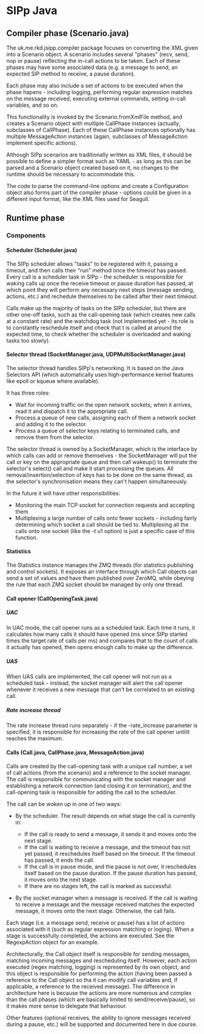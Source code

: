 # SIPp Java

## Compiler phase (Scenario.java)

The uk.me.rkd.jsipp.compiler package focuses on converting the XML given into a Scenario object. A scenario includes several "phases" (recv, send, nop or pause) reflecting the in-call actions to be taken. Each of these phases may have some associated data (e.g. a message to send, an expected SIP method to receive, a pause duration).

Each phase may also include a set of actions to be executed when the phase hapens - including logging, performing regular expression matches on the message received, executing external commands, setting in-call variables, and so on.

This functionality is invoked by the Scenario.fromXmlFile method, and creates a Scenario object with multiple CallPhase instances (actually, subclasses of CallPhase). Each of these CallPhase instances optionally has multiple MessageAction instances (again, subclasses of MessageAction implement specific actions).

Although SIPp scenarios are traditionally written as XML files, it should be possible to define a simpler format such as YAML - as long as this can be parsed and a Scenario object created based on it, no changes to the runtime should be necessary to accommodate this.

The code to parse the command-line options and create a Configuration object also forms part of the compiler phase - options could be given in a different input format, like the XML files used for Seagull.

## Runtime phase

### Components

#### Scheduler (Scheduler.java)

The SIPp scheduler allows "tasks" to be registered with it, passing a timeout, and then calls their "run" method once the timeout has passed. Every call is a scheduler task in SIPp - the scheduler is responsible for waking calls up once the receive timeout or pause duration has passed, at which point they will perform any necessary next steps (message sending, actions, etc.) and rechedule themselves to be called after their next timeout.

Calls make up the majority of tasks on the SIPp scheduler, but there are other one-off tasks, such as the call-opening task (which creates new calls at a constant rate) and the watchdog task (not implemented yet - its role is to constantly reschedule itself and check that t is called at around the expected time, to check whether the scheduler is overloaded and waking tasks too slowly).

#### Selector thread (SocketManager.java, UDPMultiSocketManager.java)

The selector thread handles SIPp's networking. It is based on the Java Selectors API (which automatically uses high-performance kernel features like epoll or kqueue where available).

It has three roles:

* Wait for incoming traffic on the open network sockets; when it arrives, read it and dispatch it to the appropriate call.
* Process a queue of new calls, assigning each of them a network socket and adding it to the selector.
* Process a queue of selector keys relating to terminated calls, and remove them from the selector.

The selector thread is owned by a SocketManager, which is the interface by which calls can add or remove themselves - the SocketManager will put the call or key on the appropriate queue and then call wakeup() to terminate the selector's select() call and make it start processing the queues. All removal/insertion/selection of keys has to be done on the same thread, as the selector's synchronisation means they can't happen simultaneously.

In the future it will have other responsibilities:

* Monitoring the main TCP socket for connection requests and accepting them
* Multiplexing a large number of calls onto fewer sockets - including fairly determining which socket a call should be tied to. Multiplexing all the calls onto one socket (like the -t u1 option) is just a specific case of this function.

#### Statistics

The Statistics instance manages the ZMQ threads (for statistics publishing and control sockets). It exposes an interface through which Call objects can send a set of values and have them published over ZeroMQ, while obeying the rule that each ZMQ socket should be managed by only one thread.

#### Call opener (CallOpeningTask.java)

##### UAC

In UAC mode, the call opener runs as a scheduled task. Each time it runs, it calculates how many calls it should have opened (ms since SIPp started times the target rate of calls per ms) and compares that to the count of calls it actually has opened, then opens enough calls to make up the difference.

##### UAS

When UAS calls are implemented, the call opener will not run as a scheduled task - instead, the socket manager will alert the call opener whenever it receives a new message that can't be correlated to an existing call.

##### Rate increase thread

The rate increase thread runs separately - if the -rate_increase parameter is specified, it is responsible for increasing the rate of the call opener untilit reaches the maximum.

#### Calls (Call.java, CallPhase.java, MessageAction.java)

Calls are created by the call-opening task with a unique call number, a set of call actions (from the scenario) and a reference to the socket manager. The call is responsible for communicating with the socket manager and establishing a network connection (and closing it on termination), and the call-opening task is responsible for adding the call to the scheduler.

The call can be woken up in one of two ways:

* By the scheduler. The result depends on what stage the call is currently in:
    * If the call is ready to send a message, it sends it and moves onto the next stage.
    * If the call is waiting to receive a message, and the timeout has not yet passed, it reschedules itself based on the timeout. If the timeout has passed, it ends the call.
    * If the call is in pause mode, and the pause is not over, it reschedules itself based on the pause duration. If the pause duration has passed, it moves onto the next stage.
    * If there are no stages left, the call is marked as successful.

* By the socket manager when a message is received. If the call is waiting to receive a message and the message received matches the expected message, it moves onto the next stage. Otherwise, the call fails.

Each stage (i.e. a message send, receive or pause) has a list of actions associated with it (such as regular expression matching or loging). When a stage is successfully completed, the actions are executed. See the RegexpAction object for an example.

Architecturally, the Call object itself is responsible for sending messages, matching incoming messages and rescheduling itself. However, each action executed (regex matching, logging) is represented by its own object, and this object is responsible for performing the action (having been passed a reference to the Call object so tha it can modify call variables and, if applicable, a reference to the received message). The difference in architecture here is because the actions are more numerous and complex than the call phases (which are basically limited to send/receive/pause), so it makes more sense to delegate that behaviour.

Other features (optional receives, the ability to ignore messages received during a pause, etc.) will be supported and documented here in due course.

